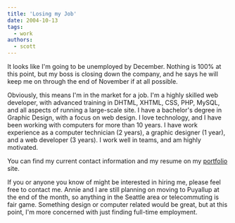 ```yaml
---
title: 'Losing my Job'
date: 2004-10-13
tags:
  - work
authors:
  - scott
---
```


It looks like I'm going to be unemployed by December. Nothing is 100% at this point, but my boss is closing down the company, and he says he will keep me on through the end of November if at all possible.

Obviously, this means I'm in the market for a job. I'm a highly skilled web developer, with advanced training in DHTML, XHTML, CSS, PHP, MySQL, and all aspects of running a large-scale site. I have a bachelor's degree in Graphic Design, with a focus on web design. I love technology, and I have been working with computers for more than 10 years. I have work experience as a computer technician (2 years), a graphic designer (1 year), and a web developer (3 years). I work well in teams, and am highly motivated.

You can find my current contact information and my resume on my [portfolio](http://spaceninja.com/portfolio/) site.

If you or anyone you know of might be interested in hiring me, please feel free to contact me. Annie and I are still planning on moving to Puyallup at the end of the month, so anything in the Seattle area or telecommuting is fair game. Something design or computer related would be great, but at this point, I'm more concerned with just finding full-time employment.
